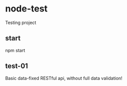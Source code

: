 # node-test
Testing project

## start
npm start

## test-01
Basic data-fixed RESTful api, without full data validation!